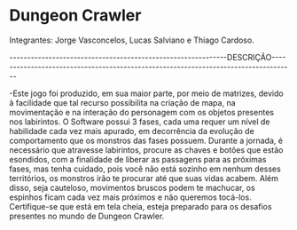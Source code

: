 # Dungeon Crawler
Integrantes: Jorge Vasconcelos, Lucas Salviano e Thiago Cardoso.

 -------------------------------------------------------------DESCRIÇÃO------------------------------------------------------------------------------------

-Este jogo foi produzido, em sua maior parte, por meio de matrizes, devido à facilidade que tal recurso possibilita na criação de mapa, na movimentação e na interação do personagem com os objetos presentes nos labirintos.  O Software possui 3 fases, cada uma requer um nível de habilidade cada vez mais apurado, em decorrência da evolução de comportamento que os monstros das fases possuem. Durante a jornada, é necessário que atravesse labirintos, procure as chaves e botões que estão esondidos, com a finalidade de liberar as passagens para as próximas fases, mas tenha cuidado, pois você não está sozinho em nenhum desses territórios, os monstros irão te procurar até que suas vidas acabem. Além disso, seja cauteloso, movimentos bruscos podem te machucar, os espinhos ficam cada vez mais próximos e não queremos tocá-los. Certifique-se que está em tela cheia, esteja preparado para os desafios presentes no mundo de Dungeon Crawler.
